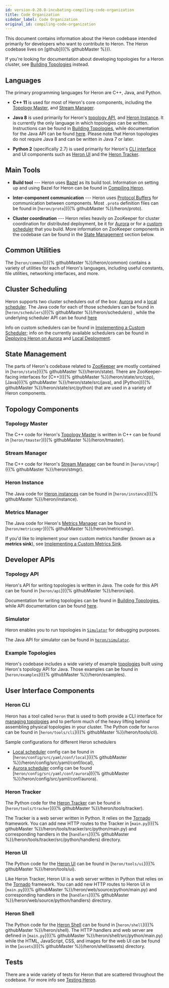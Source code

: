 ```yaml
---
id: version-0.20.0-incubating-compiling-code-organization
title: Code Organization
sidebar_label: Code Organization
original_id: compiling-code-organization
---
```

<!--
    Licensed to the Apache Software Foundation (ASF) under one
    or more contributor license agreements.  See the NOTICE file
    distributed with this work for additional information
    regarding copyright ownership.  The ASF licenses this file
    to you under the Apache License, Version 2.0 (the
    "License"); you may not use this file except in compliance
    with the License.  You may obtain a copy of the License at
      http://www.apache.org/licenses/LICENSE-2.0
    Unless required by applicable law or agreed to in writing,
    software distributed under the License is distributed on an
    "AS IS" BASIS, WITHOUT WARRANTIES OR CONDITIONS OF ANY
    KIND, either express or implied.  See the License for the
    specific language governing permissions and limitations
    under the License.
-->

This document contains information about the Heron codebase intended primarily
for developers who want to contribute to Heron. The Heron codebase lives on
[github]({{% githubMaster %}}).

If you're looking for documentation about developing topologies for a Heron
cluster, see [Building Topologies](topology-development-topology-api-java) instead.

## Languages

The primary programming languages for Heron are C++, Java, and Python.

* **C++ 11** is used for most of Heron's core components, including the
[Topology Master](heron-architecture#topology-master), and
[Stream Manager](heron-architecture#stream-manager).

* **Java 8** is used primarily for Heron's [topology
API](heron-topology-concepts), and [Heron Instance](heron-architecture#heron-instance).
It is currently the only language in which topologies can be written. Instructions can be found
in [Building Topologies](../../developers/java/topologies), while documentation for the Java
API can be found [here](/api/org/apache/heron/api/topology/package-summary.html). Please note that Heron topologies do not
require Java 8 and can be written in Java 7 or later.

* **Python 2** (specifically 2.7) is used primarily for Heron's [CLI interface](user-manuals-heron-cli) and UI components such as [Heron UI](user-manuals-heron-ui) and the [Heron Tracker](user-manuals-heron-tracker-runbook).

## Main Tools

* **Build tool** --- Heron uses [Bazel](http://bazel.io/) as its build tool.
Information on setting up and using Bazel for Heron can be found in [Compiling Heron](compiling-overview).

* **Inter-component communication** --- Heron uses [Protocol
Buffers](https://developers.google.com/protocol-buffers/?hl=en) for
communication between components. Most `.proto` definition files can be found in
[`heron/proto`]({{% githubMaster %}}/heron/proto).

* **Cluster coordination** --- Heron relies heavily on ZooKeeper for cluster
coordination for distributed deployment, be it for [Aurora](schedulers-aurora-cluster) or for a [custom
scheduler](extending-heron-scheduler) that you build. More information on ZooKeeper
components in the codebase can be found in the [State
Management](#state-management) section below.

## Common Utilities

The [`heron/common`]({{% githubMaster %}}/heron/common) contains a variety of
utilities for each of Heron's languages, including useful constants, file
utilities, networking interfaces, and more.

## Cluster Scheduling

Heron supports two cluster schedulers out of the box:
[Aurora](schedulers-aurora-cluster) and a [local
scheduler](schedulers-local). The Java code for each of those
schedulers can be found in [`heron/schedulers`]({{% githubMaster %}}/heron/schedulers)
, while the underlying scheduler API can be found [here](/api/org/apache/heron/spi/scheduler/package-summary.html)

Info on custom schedulers can be found in [Implementing a Custom
Scheduler](extending-heron-scheduler); info on the currently available schedulers
can be found in [Deploying Heron on
Aurora](schedulers-aurora-cluster) and [Local
Deployment](schedulers-local).

## State Management

The parts of Heron's codebase related to
[ZooKeeper](http://zookeeper.apache.org/) are mostly contained in
[`heron/state`]({{% githubMaster %}}/heron/state). There are ZooKeeper-facing
interfaces for [C++]({{% githubMaster %}}/heron/state/src/cpp),
[Java]({{% githubMaster %}}/heron/state/src/java), and
[Python]({{% githubMaster %}}/heron/state/src/python) that are used in a variety of
Heron components.

## Topology Components

### Topology Master

The C++ code for Heron's [Topology
Master](heron-architecture#topology-master) is written in C++ can be
found in [`heron/tmaster`]({{% githubMaster %}}/heron/tmaster).

### Stream Manager

The C++ code for Heron's [Stream
Manager](heron-architecture#stream-manager) can be found in
[`heron/stmgr`]({{% githubMaster %}}/heron/stmgr).

### Heron Instance

The Java code for [Heron
instances](heron-architecture#heron-instance) can be found in
[`heron/instance`]({{% githubMaster %}}/heron/instance).

### Metrics Manager

The Java code for Heron's [Metrics
Manager](heron-architecture#metrics-manager) can be found in
[`heron/metricsmgr`]({{% githubMaster %}}/heron/metricsmgr).

If you'd like to implement your own custom metrics handler (known as a **metrics
sink**), see [Implementing a Custom Metrics Sink](extending-heron-metric-sink).

## Developer APIs

### Topology API

Heron's API for writing topologies is written in Java. The code for this API can
be found in [`heron/api`]({{% githubMaster %}}/heron/api).

Documentation for writing topologies can be found in [Building
Topologies](topology-development-topology-api-java), while API documentation can be found
[here](/api/org/apache/heron/api/topology/package-summary.html).

### Simulator

Heron enables you to run topologies in [`Simulator`](guides-simulator-mode)
for debugging purposes.

The Java API for simulator can be found in
[`heron/simulator`](/api/org/apache/heron/simulator/package-summary.html).

### Example Topologies

Heron's codebase includes a wide variety of example
[topologies](heron-topology-concepts) built using Heron's topology API for
Java. Those examples can be found in
[`heron/examples`]({{% githubMaster %}}/heron/examples).

## User Interface Components

### Heron CLI

Heron has a tool called `heron` that is used to both provide a CLI interface
for [managing topologies](user-manuals-heron-cli) and to perform much of
the heavy lifting behind assembling physical topologies in your cluster.
The Python code for `heron` can be found in
[`heron/tools/cli`]({{% githubMaster %}}/heron/tools/cli).

Sample configurations for different Heron schedulers

* [Local scheduler](schedulers-local) config can be found in [`heron/config/src/yaml/conf/local`]({{% githubMaster %}}/heron/config/src/yaml/conf/local),
* [Aurora scheduler](schedulers-aurora-cluster) config can be found [`heron/config/src/yaml/conf/aurora`]({{% githubMaster %}}/heron/config/src/yaml/conf/aurora).

### Heron Tracker

The Python code for the [Heron Tracker](user-manuals-heron-tracker-runbook) can be
found in [`heron/tools/tracker`]({{% githubMaster %}}/heron/tools/tracker).

The Tracker is a web server written in Python. It relies on the
[Tornado](http://www.tornadoweb.org/en/stable/) framework. You can add new HTTP
routes to the Tracker in
[`main.py`]({{% githubMaster %}}/heron/tools/tracker/src/python/main.py) and
corresponding handlers in the
[`handlers`]({{% githubMaster %}}/heron/tools/tracker/src/python/handlers) directory.

### Heron UI

The Python code for the [Heron UI](user-manuals-heron-ui) can be found in
[`heron/tools/ui`]({{% githubMaster %}}/heron/tools/ui).

Like Heron Tracker, Heron UI is a web server written in Python that relies on
the [Tornado](http://www.tornadoweb.org/en/stable/) framework. You can add new
HTTP routes to Heron UI in
[`main.py`]({{% githubMaster %}}/heron/web/source/python/main.py) and corresponding
handlers in the [`handlers`]({{% githubMaster %}}/heron/web/source/python/handlers)
directory.

### Heron Shell

The Python code for the [Heron Shell](user-manuals-heron-shell) can be
found in [`heron/shell`]({{% githubMaster %}}/heron/shell). The HTTP handlers and
web server are defined in
[`main.py`]({{% githubMaster %}}/heron/shell/src/python/main.py) while the HTML,
JavaScript, CSS, and images for the web UI can be found in the
[`assets`]({{% githubMaster %}}/heron/shell/assets) directory.

## Tests

There are a wide variety of tests for Heron that are scattered throughout the
codebase. For more info see [Testing Heron](compiling-running-tests).
